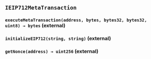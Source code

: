 ## `IEIP712MetaTransaction`






### `executeMetaTransaction(address, bytes, bytes32, bytes32, uint8) → bytes` (external)





### `initializeEIP712(string, string)` (external)





### `getNonce(address) → uint256` (external)






